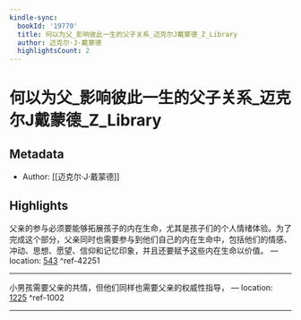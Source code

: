 ```yaml
---
kindle-sync:
  bookId: '19770'
  title: 何以为父_影响彼此一生的父子关系_迈克尔J戴蒙德_Z_Library
  author: 迈克尔·J·戴蒙德
  highlightsCount: 2
---
```

# 何以为父_影响彼此一生的父子关系_迈克尔J戴蒙德_Z_Library
## Metadata
* Author: [[迈克尔·J·戴蒙德]]

## Highlights
父亲的参与必须要能够拓展孩子的内在生命，尤其是孩子们的个人情绪体验。为了完成这个部分，父亲同时也需要参与到他们自己的内在生命中，包括他们的情感、冲动、思想、愿望、信仰和记忆印象，并且还要赋予这些内在生命以价值。 — location: [543]() ^ref-42251

---
小男孩需要父亲的共情，但他们同样也需要父亲的权威性指导， — location: [1225]() ^ref-1002

---
